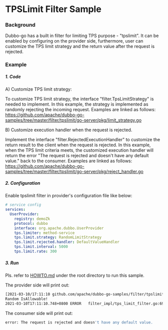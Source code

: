 # TPSLimit Filter Sample

### Background

Dubbo-go has a built in filter for limiting TPS purpose - "tpslimit". It can be enabled by configuring on the provider side, furthermore, user can customize the TPS limit strategy and the return value after the request is rejected.

### Example

##### 1. Code

A) Customize TPS limit strategy:

To customize TPS limit strategy, the interface "filter.TpsLimitStrategy" is needed to implement. In this example, the strategy is implemented as randomly rejecting the incoming request. Examples are linked as follows: https://github.com/apache/dubbo-go-samples/tree/master/filter/tpslimit/go-server/pkg/limit_strategy.go

B) Customize execution handler when the request is rejected.

Implement the interface "filter.RejectedExecutionHandler" to customize the return result to the client when the request is rejected. In this example, when the TPS limit criteria meets, the customized execution handler will return the error "The request is rejected and doesn't have any default value." back to the consumer. Examples are linked as follows: https://github.com/apache/dubbo-go-samples/tree/master/filter/tpslimit/go-server/pkg/reject_handler.go

##### 2. Configuration

Enable tpslimit filter in provider's configuration file like below:

```yaml
# service config
services:
  UserProvider:
    registry: demoZk
    protocol: dubbo
    interface: org.apache.dubbo.UserProvider
    tps.limiter: method-service
    tps.limit.strategy: RandomLimitStrategy
    tps.limit.rejected.handler: DefaultValueHandler
    tps.limit.interval: 5000
    tps.limit.rate: 300
```

##### 3. Run

Pls. refer to [HOWTO.md](../../../HOWTO.md) under the root directory to run this sample.

The provider side will print out:

```bash
[2021-03-10/17:11:10 github.com/apache/dubbo-go-samples/filter/tpslimit/go-server/pkg.RandomTpsLimitStrategy.IsAllowable: limit_strategy.go: 56] %s
Random IsAllowable!
2021-03-10T17:11:10.748+0800 ERROR   filter_impl/tps_limit_filter.go:69      The invocation was rejected due to over the tps limitation, ...
```

The consumer side will print out:

```bash
error: The request is rejected and doesn't have any default value. 
```